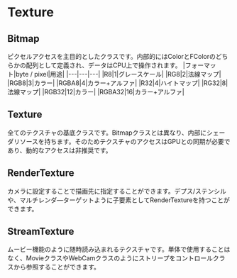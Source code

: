 # Texture

## Bitmap
ピクセルアクセスを主目的としたクラスです。内部的にはColorとFColorのどちらかの配列として定義され、データはCPU上で操作されます。
|フォーマット|byte / pixel|用途|
|---|---|---|
|R8|1|グレースケール|
|RG8|2|法線マップ|
|RGB8|3|カラー|
|RGBA8|4|カラー+アルファ|
|R32|4|ハイトマップ|
|RG32|8|法線マップ|
|RGB32|12|カラー|
|RGBA32|16|カラー+アルファ|

## Texture
全てのテクスチャの基底クラスです。Bitmapクラスとは異なり、内部にシェーダリソースを持ちます。そのためテクスチャのアクセスはGPUとの同期が必要であり、動的なアクセスは非推奨です。


## RenderTexture
カメラに設定することで描画先に指定することができます。デプス/ステンシルや、マルチレンダ―ターゲットように子要素としてRenderTextureを持つことができます。

## StreamTexture
ムービー機能のように随時読み込まれるテクスチャです。単体で使用することはなく、MovieクラスやWebCamクラスのようにストリープをコントロールクラスから参照することができます。